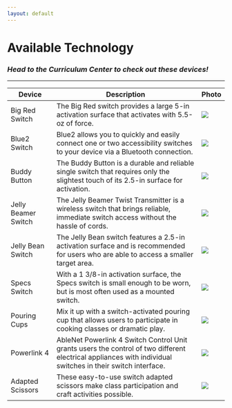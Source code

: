 ```yaml
---
layout: default
---
```


<style>
img {
    float:center;
    width:250 px;
    object-fit:contain;
}
</style>
# Available Technology
### _Head to the Curriculum Center to check out these devices!_
---


| **Device** | **Description** | **Photo** | 
|--|--|--|
| Big Red Switch | The Big Red switch provides a large 5-in activation surface that activates with 5.5-oz of force. | <img src="../assets/images/inventory/bigred.jpg"/>  |
| Blue2 Switch| Blue2 allows you to quickly and easily connect one or two accessibility switches to your device via a Bluetooth connection. | <img src="../assets/images/inventory/blue2.jpg"/>  |
| Buddy Button | The Buddy Button is a durable and reliable single switch that requires only the slightest touch of its 2.5-in surface for activation. | <img src="../assets/images/inventory/buddybutton.jpg"/>  |
| Jelly Beamer Switch | The Jelly Beamer Twist Transmitter is a wireless switch that brings reliable, immediate switch access without the hassle of cords. | <img src="../assets/images/inventory/jellybeamer.jpg"/>  |
| Jelly Bean Switch| The Jelly Bean switch features a 2.5-in activation surface and is recommended for users who are able to access a smaller target area. | <img src="../assets/images/inventory/jellybean.jpg"/>  |
| Specs Switch | With a 1 3/8-in activation surface, the Specs switch is small enough to be worn, but is most often used as a mounted switch. | <img src="../assets/images/inventory/specs.jpg"/>  |
| Pouring Cups | Mix it up with a switch-activated pouring cup that allows users to participate in cooking classes or dramatic play. | <img src="../assets/images/inventory/pouringcups.jpg"/>  |
| Powerlink 4 | AbleNet Powerlink 4 Switch Control Unit grants users the control of two different electrical appliances with individual switches in their switch interface. | <img src="../assets/images/inventory/powerlink4.jpg"/>  |
| Adapted Scissors | These easy-to-use switch adapted scissors make class participation and craft activities possible. | <img src="../assets/images/inventory/scissors.jpg"/>  |





